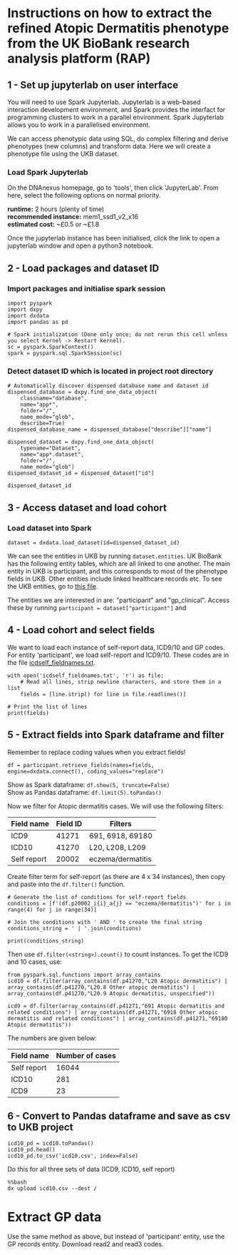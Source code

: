 # Instructions on how to extract the refined Atopic Dermatitis phenotype from the UK BioBank research analysis platform (RAP) 

## 1 - Set up jupyterlab on user interface

You will need to use Spark Jupyterlab. Jupyterlab is a web-based interaction development environment, and Spark provides the interfact for programming clusters to work in a parallel environment. Spark Jupyterlab allows you to work in a parallelised environment. 

We can access phenotypic data using SQL, do complex filtering and derive phenotypes (new columns) and transform data. Here we will create a phenotype file using the UKB dataset. 

### Load Spark Jupyterlab 

On the DNAnexus homepage, go to 'tools', then click 'JupyterLab'. From here, select the following options on normal priority. 

**runtime:** 2 hours (plenty of time)    
**recommended instance:** mem1_ssd1_v2_x16    
**estimated cost:** ~£0.5 or ~£1.8    

Once the jupyterlab instance has been initialised, click the link to open a jupyterlab window and open a python3 notebook. 

## 2 - Load packages and dataset ID

### Import packages and initialise spark session
```
import pyspark
import dxpy
import dxdata
import pandas as pd
```
```
# Spark initialization (Done only once; do not rerun this cell unless you select Kernel -> Restart kernel).
sc = pyspark.SparkContext()
spark = pyspark.sql.SparkSession(sc)
```
### Detect dataset ID which is located in project root directory

```
# Automatically discover dispensed database name and dataset id
dispensed_database = dxpy.find_one_data_object(
    classname="database", 
    name="app*", 
    folder="/", 
    name_mode="glob", 
    describe=True)
dispensed_database_name = dispensed_database["describe"]["name"]

dispensed_dataset = dxpy.find_one_data_object(
    typename="Dataset", 
    name="app*.dataset", 
    folder="/", 
    name_mode="glob")
dispensed_dataset_id = dispensed_dataset["id"]

dispensed_dataset_id
```

## 3 - Access dataset and load cohort

### Load dataset into Spark

```
dataset = dxdata.load_dataset(id=dispensed_dataset_id)
```

We can see the entities in UKB by running `dataset.entities`. UK BioBank has the following entity tables, which are all linked to one another. The main entity in UKB is participant, and this corresponds to most of the phenotype fields in UKB. Other entities include linked healthcare records etc. To see the UKB entities, go to [this file](UKB_entities.txt). 

The entities we are interested in are: "participant" and "gp_clinical". Access these by running `participant = dataset["participant"]` and 

## 4 - Load cohort and select fields

We want to load each instance of self-report data, ICD9/10 and GP codes. For entity 'participant', we load self-report and ICD9/10. These codes are in the file [icdself_fieldnames.txt](icdself_fieldnames.txt). 

```
with open('icdself_fieldnames.txt', 'r') as file:
    # Read all lines, strip newline characters, and store them in a list
    fields = [line.strip() for line in file.readlines()]

# Print the list of lines
print(fields)
```

## 5 - Extract fields into Spark dataframe and filter
Remember to replace coding values when you extract fields! 
```
df = participant.retrieve_fields(names=fields, engine=dxdata.connect(), coding_values="replace")
```
Show as Spark dataframe: `df.show(5, truncate=False)`   
Show as Pandas dataframe: `df.limit(5).toPandas()`   

Now we filter for Atopic dermatitis cases. We will use the following filters: 

| Field name | Field ID | Filters|
|----------|----------|----------|
| ICD9 | 41271 | 691, 6918, 69180|
| ICD10 | 41270 | L20, L208, L209|
| Self report | 20002| eczema/dermatitis|

Create filter term for self-report (as there are 4 x 34 instances), then copy and paste into the `df.filter()` function. 

```
# Generate the list of conditions for self-report fields
conditions = [f'(df.p20002_i{i}_a{j} == "eczema/dermatitis")' for i in range(4) for j in range(34)]

# Join the conditions with ' AND ' to create the final string
conditions_string = ' | '.join(conditions)

print(conditions_string)
```

Then use `df.filter(<string>).count()` to count instances. To get the ICD9 and 10 cases, use:

```
from pyspark.sql.functions import array_contains
icd10 = df.filter(array_contains(df.p41270,"L20 Atopic dermatitis") | array_contains(df.p41270,"L20.8 Other atopic dermatitis") | array_contains(df.p41270,"L20.9 Atopic dermatitis, unspecified"))

icd9 = df.filter(array_contains(df.p41271,"691 Atopic dermatitis and related conditions") | array_contains(df.p41271,"6918 Other atopic dermatitis and related conditions") | array_contains(df.p41271,"69180 Atopic dermatitis"))
```

The numbers are given below:

|Field name| Number of cases|
|----------|----------|
| Self report| 16044|
| ICD10 | 281|
|ICD9 | 23 | 

## 6 - Convert to Pandas dataframe and save as csv to UKB project

```
icd10_pd = icd10.toPandas()
icd10_pd.head()
icd10_pd.to_csv('icd10.csv', index=False)
```
Do this for all three sets of data (ICD9, ICD10, self report)
```
%%bash
dx upload icd10.csv --dest /
```

# Extract GP data

Use the same method as above, but instead of 'participant' entity, use the GP records entity. Download read2 and read3 codes. 
